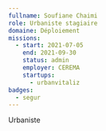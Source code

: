 ```yaml
---
fullname: Soufiane Chaimi
role: Urbaniste stagiaire
domaine: Déploiement
missions:
  - start: 2021-07-05
    end: 2021-09-30
    status: admin
    employer: CEREMA
    startups:
      - urbanvitaliz
badges:
  - segur
---
```

Urbaniste